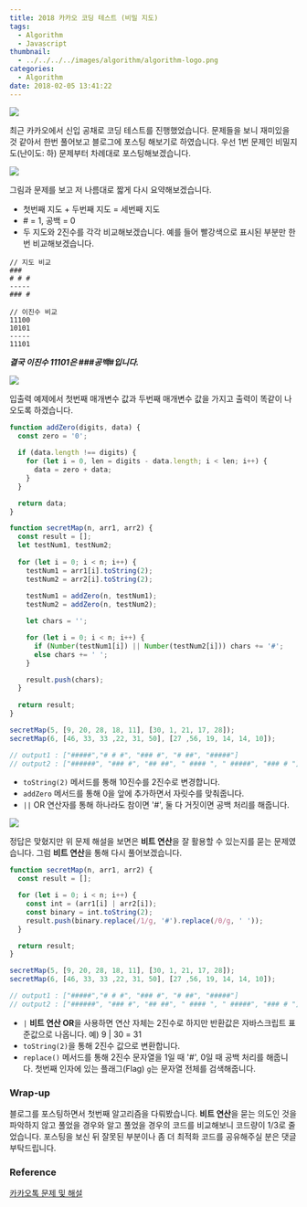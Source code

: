 ```yaml
---
title: 2018 카카오 코딩 테스트 (비밀 지도)
tags:
  - Algorithm
  - Javascript
thumbnail:
  - ../../../../images/algorithm/algorithm-logo.png
categories:
  - Algorithm
date: 2018-02-05 13:41:22
---
```




![](../../../../images/algorithm/algorithm-logo.png)

최근 카카오에서 신입 공채로 코딩 테스트를 진행했었습니다. 문제들을 보니 재미있을 것 같아서 한번 풀어보고 블로그에 포스팅 해보기로 하였습니다.
우선 1번 문제인 비밀지도(난이도: 하) 문제부터 차례대로 포스팅해보겠습니다.

![](../../../../images/algorithm/2018-kakao-blind-recruitment-round-1-1-01.png)

그림과 문제를 보고 저 나름대로 짧게 다시 요약해보겠습니다.

* 첫번째 지도 + 두번째 지도 = 세번째 지도
* \# = 1, 공백 = 0
* 두 지도와 2진수를 각각 비교해보겠습니다. 예를 들어 빨강색으로 표시된 부분만 한 번 비교해보겠습니다.

``` plain
// 지도 비교
###
# # #
-----
### #

// 이진수 비교
11100
10101
-----
11101
```

***결국 이진수 11101은 ###공백#입니다.***

![](../../../../images/algorithm/2018-kakao-blind-recruitment-round-1-1-02.png)

입출력 예제에서 첫번째 매개변수 값과 두번째 매개변수 값을 가지고 출력이 똑같이 나오도록 하겠습니다.

```js
function addZero(digits, data) {
  const zero = '0';
  
  if (data.length !== digits) {
    for (let i = 0, len = digits - data.length; i < len; i++) {
      data = zero + data;
    }
  }

  return data;
}

function secretMap(n, arr1, arr2) {
  const result = [];
  let testNum1, testNum2;
  
  for (let i = 0; i < n; i++) {
    testNum1 = arr1[i].toString(2);
    testNum2 = arr2[i].toString(2);
    
    testNum1 = addZero(n, testNum1);
    testNum2 = addZero(n, testNum2);

    let chars = '';

    for (let i = 0; i < n; i++) {
      if (Number(testNum1[i]) || Number(testNum2[i])) chars += '#';
      else chars += ' ';
    }

    result.push(chars);
  }
  
  return result;
}

secretMap(5, [9, 20, 28, 18, 11], [30, 1, 21, 17, 28]);
secretMap(6, [46, 33, 33 ,22, 31, 50], [27 ,56, 19, 14, 14, 10]);

// output1 : ["#####","# # #", "### #", "# ##", "#####"]
// output2 : ["######", "### #", "## ##", " #### ", " #####", "### # "]
```

* <code>toString(2)</code> 메서드를 통해 10진수를 2진수로 변경합니다.
* <code>addZero</code> 메서드를 통해 0을 앞에 추가하면서 자릿수를 맞춰줍니다.
* <code>||</code> OR 연산자를 통해 하나라도 참이면 '#', 둘 다 거짓이면 공백 처리를 해줍니다.

![](../../../../images/algorithm/2018-kakao-blind-recruitment-round-1-1-03.png)

정답은 맞혔지만 위 문제 해설을 보면은 **비트 연산**을 잘 활용할 수 있는지를 묻는 문제였습니다. 그럼 **비트 연산**을 통해 다시 풀어보겠습니다.

``` js
function secretMap(n, arr1, arr2) {
  const result = [];

  for (let i = 0; i < n; i++) {
    const int = (arr1[i] | arr2[i]);
    const binary = int.toString(2);
    result.push(binary.replace(/1/g, '#').replace(/0/g, ' '));
  }

  return result;
}

secretMap(5, [9, 20, 28, 18, 11], [30, 1, 21, 17, 28]);
secretMap(6, [46, 33, 33 ,22, 31, 50], [27 ,56, 19, 14, 14, 10]);

// output1 : ["#####","# # #", "### #", "# ##", "#####"]
// output2 : ["######", "### #", "## ##", " #### ", " #####", "### # "]
```

* <code>|</code> **비트 연산 OR**을 사용하면 연산 자체는 2진수로 하지만 반환값은 자바스크립트 표준값으로 나옵니다.
예) 9 | 30 = 31
* <code>toString(2)</code>을 통해 2진수 값으로 변환합니다.
* <code>replace()</code> 메서드를 통해 2진수 문자열을 1일 때 '#', 0일 때 공백 처리를 해줍니다. 첫번째 인자에 있는 플래그(Flag) <code>g</code>는 문자열 전체를 검색해줍니다.

### Wrap-up

블로그를 포스팅하면서 첫번째 알고리즘을 다뤄봤습니다. **비트 연산**을 묻는 의도인 것을 파악하지 않고 풀었을 경우와 알고 풀었을 경우의 코드를 비교해보니 코드량이 1/3로 줄었습니다. 포스팅을 보신 뒤 잘못된 부분이나 좀 더 최적화 코드를 공유해주실 분은 댓글 부탁드립니다.

### Reference

[카카오톡 문제 및 해설](http://tech.kakao.com/2017/09/27/kakao-blind-recruitment-round-1/)
